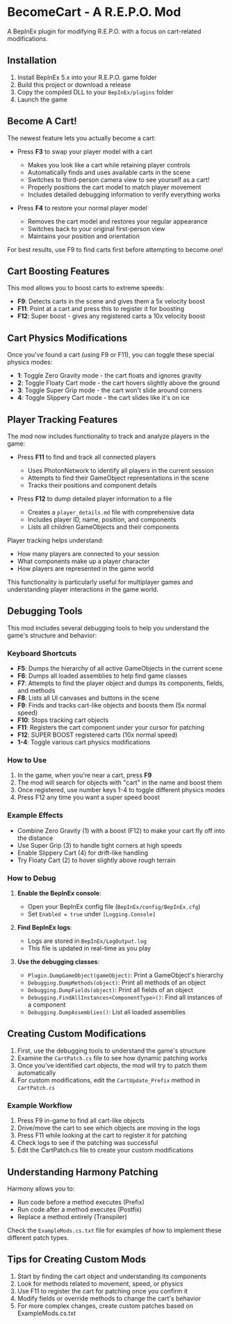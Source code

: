 # BecomeCart - A R.E.P.O. Mod

A BepInEx plugin for modifying R.E.P.O. with a focus on cart-related modifications.

## Installation

1. Install BepInEx 5.x into your R.E.P.O. game folder
2. Build this project or download a release
3. Copy the compiled DLL to your `BepInEx/plugins` folder
4. Launch the game

## Become A Cart!

The newest feature lets you actually become a cart:

- Press **F3** to swap your player model with a cart
  - Makes you look like a cart while retaining player controls
  - Automatically finds and uses available carts in the scene
  - Switches to third-person camera view to see yourself as a cart!
  - Properly positions the cart model to match player movement
  - Includes detailed debugging information to verify everything works

- Press **F4** to restore your normal player model
  - Removes the cart model and restores your regular appearance
  - Switches back to your original first-person view
  - Maintains your position and orientation

For best results, use F9 to find carts first before attempting to become one!

## Cart Boosting Features

This mod allows you to boost carts to extreme speeds:

- **F9**: Detects carts in the scene and gives them a 5x velocity boost
- **F11**: Point at a cart and press this to register it for boosting
- **F12**: Super boost - gives any registered carts a 10x velocity boost

## Cart Physics Modifications

Once you've found a cart (using F9 or F11), you can toggle these special physics modes:

- **1**: Toggle Zero Gravity mode - the cart floats and ignores gravity
- **2**: Toggle Floaty Cart mode - the cart hovers slightly above the ground
- **3**: Toggle Super Grip mode - the cart won't slide around corners
- **4**: Toggle Slippery Cart mode - the cart slides like it's on ice

## Player Tracking Features

The mod now includes functionality to track and analyze players in the game:

- Press **F11** to find and track all connected players
  - Uses PhotonNetwork to identify all players in the current session
  - Attempts to find their GameObject representations in the scene
  - Tracks their positions and component details

- Press **F12** to dump detailed player information to a file
  - Creates a `player_details.md` file with comprehensive data
  - Includes player ID, name, position, and components
  - Lists all children GameObjects and their components

Player tracking helps understand:
- How many players are connected to your session
- What components make up a player character
- How players are represented in the game world

This functionality is particularly useful for multiplayer games and understanding player interactions in the game world.

## Debugging Tools

This mod includes several debugging tools to help you understand the game's structure and behavior:

### Keyboard Shortcuts

- **F5**: Dumps the hierarchy of all active GameObjects in the current scene
- **F6**: Dumps all loaded assemblies to help find game classes
- **F7**: Attempts to find the player object and dumps its components, fields, and methods
- **F8**: Lists all UI canvases and buttons in the scene
- **F9**: Finds and tracks cart-like objects and boosts them (5x normal speed)
- **F10**: Stops tracking cart objects
- **F11**: Registers the cart component under your cursor for patching
- **F12**: SUPER BOOST registered carts (10x normal speed)
- **1-4**: Toggle various cart physics modifications

### How to Use

1. In the game, when you're near a cart, press **F9**
2. The mod will search for objects with "cart" in the name and boost them
3. Once registered, use number keys 1-4 to toggle different physics modes
4. Press F12 any time you want a super speed boost

### Example Effects

- Combine Zero Gravity (1) with a boost (F12) to make your cart fly off into the distance
- Use Super Grip (3) to handle tight corners at high speeds
- Enable Slippery Cart (4) for drift-like handling
- Try Floaty Cart (2) to hover slightly above rough terrain

### How to Debug

1. **Enable the BepInEx console**:
   - Open your BepInEx config file (`BepInEx/config/BepInEx.cfg`)
   - Set `Enabled = true` under `[Logging.Console]`

2. **Find BepInEx logs**:
   - Logs are stored in `BepInEx/LogOutput.log`
   - This file is updated in real-time as you play

3. **Use the debugging classes**:
   - `Plugin.DumpGameObject(gameObject)`: Print a GameObject's hierarchy
   - `Debugging.DumpMethods(object)`: Print all methods of an object
   - `Debugging.DumpFields(object)`: Print all fields of an object
   - `Debugging.FindAllInstances<ComponentType>()`: Find all instances of a component
   - `Debugging.DumpAssemblies()`: List all loaded assemblies

## Creating Custom Modifications

1. First, use the debugging tools to understand the game's structure
2. Examine the `CartPatch.cs` file to see how dynamic patching works
3. Once you've identified cart objects, the mod will try to patch them automatically
4. For custom modifications, edit the `CartUpdate_Prefix` method in `CartPatch.cs`

### Example Workflow

1. Press F9 in-game to find all cart-like objects
2. Drive/move the cart to see which objects are moving in the logs
3. Press F11 while looking at the cart to register it for patching
4. Check logs to see if the patching was successful
5. Edit the CartPatch.cs file to create your custom modifications

## Understanding Harmony Patching

Harmony allows you to:
- Run code before a method executes (Prefix)
- Run code after a method executes (Postfix)
- Replace a method entirely (Transpiler)

Check the `ExampleMods.cs.txt` file for examples of how to implement these different patch types.

## Tips for Creating Custom Mods

1. Start by finding the cart object and understanding its components
2. Look for methods related to movement, speed, or physics
3. Use F11 to register the cart for patching once you confirm it
4. Modify fields or override methods to change the cart's behavior
5. For more complex changes, create custom patches based on ExampleMods.cs.txt 